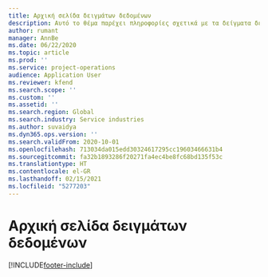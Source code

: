 ```yaml
---
title: Αρχική σελίδα δειγμάτων δεδομένων
description: Αυτό το θέμα παρέχει πληροφορίες σχετικά με τα δείγματα δεδομένων που είναι διαθέσιμα στο Dynamics 365 Project Operations.
author: rumant
manager: AnnBe
ms.date: 06/22/2020
ms.topic: article
ms.prod: ''
ms.service: project-operations
audience: Application User
ms.reviewer: kfend
ms.search.scope: ''
ms.custom: ''
ms.assetid: ''
ms.search.region: Global
ms.search.industry: Service industries
ms.author: suvaidya
ms.dyn365.ops.version: ''
ms.search.validFrom: 2020-10-01
ms.openlocfilehash: 713034da015edd30324617295cc19603466631b4
ms.sourcegitcommit: fa32b1893286f20271fa4ec4be8fc68bd135f53c
ms.translationtype: HT
ms.contentlocale: el-GR
ms.lasthandoff: 02/15/2021
ms.locfileid: "5277203"
---
```

# <a name="sample-data-home-page"></a>Αρχική σελίδα δειγμάτων δεδομένων


[!INCLUDE[footer-include](../includes/footer-banner.md)]